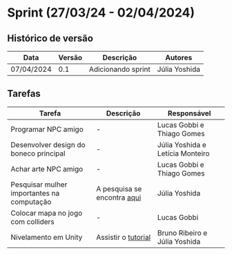 # Sprint (27/03/24 - 02/04/2024)

## Histórico de versão

|Data|Versão|Descrição|Autores|
|--|--|--|--|
|07/04/2024|0.1|Adicionando sprint|Júlia Yoshida|

## Tarefas

|Tarefa|Descrição|Responsável|
|--|--|--|
|Programar NPC amigo|-|Lucas Gobbi e Thiago Gomes|
|Desenvolver design do boneco principal|-|Júlia Yoshida e Letícia Monteiro|
|Achar arte NPC amigo|-|Lucas Gobbi e Thiago Gomes|
|Pesquisar mulher importantes na computação|A pesquisa se encontra [aqui](https://docs.google.com/document/d/16lcnfqix6dCMXCDF4VuPFlssMLXAQDJi-jvA9BIXLUI/edit)|Júlia Yoshida|
|Colocar mapa no jogo com colliders|-|Lucas Gobbi|
|Nivelamento em Unity|Assistir o [tutorial](https://www.youtube.com/watch?v=XtQMytORBmM)|Bruno Ribeiro e Júlia Yoshida|
